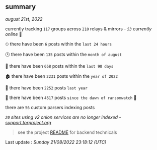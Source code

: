 
## summary
_august 21st, 2022_

currently tracking `117` groups across `210` relays & mirrors - _`53` currently online_ 📡

⏲ there have been `6` posts within the `last 24 hours`

🕓 there have been `135` posts within the `month of august`

📅 there have been `658` posts within the `last 90 days`

🏚 there have been `2231` posts within the `year of 2022`

🚀 there have been `2252` posts `last year`

🦕 there have been `4517` posts `since the dawn of ransomwatch` 🐣

there are `56` custom parsers indexing posts

_`20` sites using v2 onion services are no longer indexed - [support.torproject.org](https://support.torproject.org/onionservices/v2-deprecation/)_

> see the project [README](https://github.com/jmousqueton/ransomwatch#readme) for backend technicals



Last update : _Sunday 21/08/2022 23:18:12 (UTC)_

